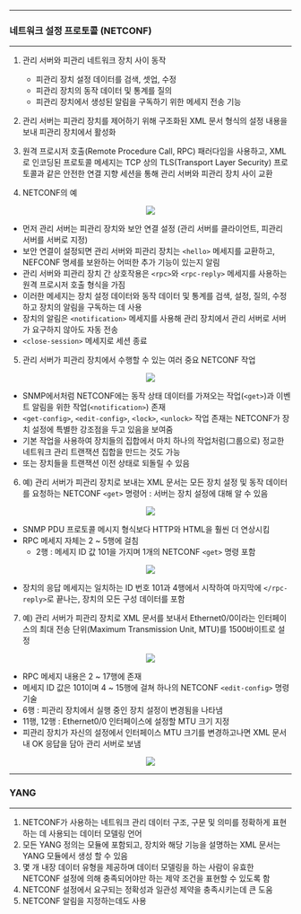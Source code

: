 -----
### 네트워크 설정 프로토콜 (NETCONF)
-----
1. 관리 서버와 피관리 네트워크 장치 사이 동작
   - 피관리 장치 설정 데이터를 검색, 셋업, 수정
   - 피관리 장치의 동작 데이터 및 통계를 질의
   - 피관리 장치에서 생성된 알림을 구독하기 위한 메세지 전송 기능

2. 관리 서버는 피관리 장치를 제어하기 위해 구조화된 XML 문서 형식의 설정 내용을 보내 피관리 장치에서 활성화
3. 원격 프로시저 호출(Remote Procedure Call, RPC) 패러다임을 사용하고, XML로 인코딩된 프로토콜 메세지는 TCP 상의 TLS(Transport Layer Security) 프로토콜과 같은 안전한 연결 지향 세션을 통해 관리 서버와 피관리 장치 사이 교환
4. NETCONF의 예
<div align="center">
<img src="https://github.com/user-attachments/assets/89b43181-7b06-4879-8057-e0e370ffb5ce">
</div>

   - 먼저 관리 서버는 피관리 장치와 보안 연결 설정 (관리 서버를 클라이언트, 피관리 서버를 서버로 지정)
   - 보안 연결이 설정되면 관리 서버와 피관리 장치는 ```<hello>``` 메세지를 교환하고, NEFCONF 명세를 보완하는 어떠한 추가 기능이 있는지 알림
   - 관리 서버와 피관리 장치 간 상호작용은 ```<rpc>```와 ```<rpc-reply>``` 메세지를 사용하는 원격 프로시저 호출 형식을 가짐
   - 이러한 메세지는 장치 설정 데이터와 동작 데이터 및 통계를 검색, 설정, 질의, 수정하고 장치의 알림을 구독하는 데 사용
   - 장치의 알림은 ```<notification>``` 메세지를 사용해 관리 장치에서 관리 서버로 서버가 요구하지 않아도 자동 전송
   - ```<close-session>``` 메세지로 세션 종료

5. 관리 서버가 피관리 장치에서 수행할 수 있는 여러 중요 NETCONF 작업
<div align="center">
<img src="https://github.com/user-attachments/assets/37d41137-00b8-401d-ba1e-41df4c7e6b40">
</div>

  - SNMP에서처럼 NETCONF에는 동작 상태 데이터를 가져오는 작업(```<get>```)과 이벤트 알림을 위한 작업(```<notification>```) 존재
  - ```<get-config>```, ```<edit-config>```, ```<lock>```, ```<unlock>``` 작업 존재는 NETCONF가 장치 설정에 특별한 강조점을 두고 있음을 보여줌
  - 기본 작업을 사용하여 장치들의 집합에서 마치 하나의 작업처럼(그룹으로) 정교한 네트워크 관리 트랜잭션 집합을 만드는 것도 가능
  - 또는 장치들을 트랜잭션 이전 상태로 되돌릴 수 있음

6. 예) 관리 서버가 피관리 장치로 보내는 XML 문서는 모든 장치 설정 및 동작 데이터를 요청하는 NETCONF ```<get>``` 명령어 : 서버는 장치 설정에 대해 알 수 있음
<div align="center">
<img src="https://github.com/user-attachments/assets/21fde37f-2bd9-40b9-b916-b998497d31d0">
</div>

   - SNMP PDU 프로토콜 메시지 형식보다 HTTP와 HTML을 훨씬 더 연상시킴
   - RPC 메세지 자체는 2 ~ 5행에 걸침
     + 2행 : 메세지 ID 값 101을 가지며 1개의 NETCONF ```<get>``` 명령 포함

<div align="center">
<img src="https://github.com/user-attachments/assets/9b1b1e0d-f94d-499a-8380-c64117e99aa0">
</div>

   - 장치의 응답 메세지는 일치하는 ID 번호 101과 4행에서 시작하여 마지막에 ```</rpc-reply>```로 끝나는, 장치의 모든 구성 데이터를 포함

7. 예) 관리 서버가 피관리 장치로 XML 문서를 보내서 Ethernet0/0이라는 인터페이스의 최대 전송 단위(Maximum Transmission Unit, MTU)를 1500바이트로 설정
<div align="center">
<img src="https://github.com/user-attachments/assets/d182f68f-f48b-4f76-a4c3-c4576437d238">
</div>

  - RPC 메세지 내용은 2 ~ 17행에 존재
  - 메세지 ID 값은 101이며 4 ~ 15행에 걸쳐 하나의 NETCONF ```<edit-config>``` 명령 기술
  - 6행 : 피관리 장치에서 실행 중인 장치 설정이 변경됨을 나타냄
  - 11행, 12행 : Ethernet0/0 인터페이스에 설정할 MTU 크기 지정
  - 피관리 장치가 자신의 설정에서 인터페이스 MTU 크기를 변경하고나면 XML 문서 내 OK 응답을 담아 관리 서버로 보냄
<div align="center">
<img src="https://github.com/user-attachments/assets/8714289f-4303-4ae1-bfda-8665a54fa3f4">
</div>

-----
### YANG
-----
1. NETCONF가 사용하는 네트워크 관리 데이터 구조, 구문 및 의미를 정확하게 표현하는 데 사용되는 데이터 모델링 언어
2. 모든 YANG 정의는 모듈에 포함되고, 장치와 해당 기능을 설명하는 XML 문서는 YANG 모듈에서 생성 할 수 있음
3. 몇 개 내장 데이터 유형을 제공하며 데이터 모델링을 하는 사람이 유효한 NETCONF 설정에 의해 충족되어야만 하는 제약 조건을 표현할 수 있도록 함
4. NETCONF 설정에서 요구되는 정확성과 일관성 제약을 충족시키는데 큰 도움
5. NETCONF 알림을 지정하는데도 사용
